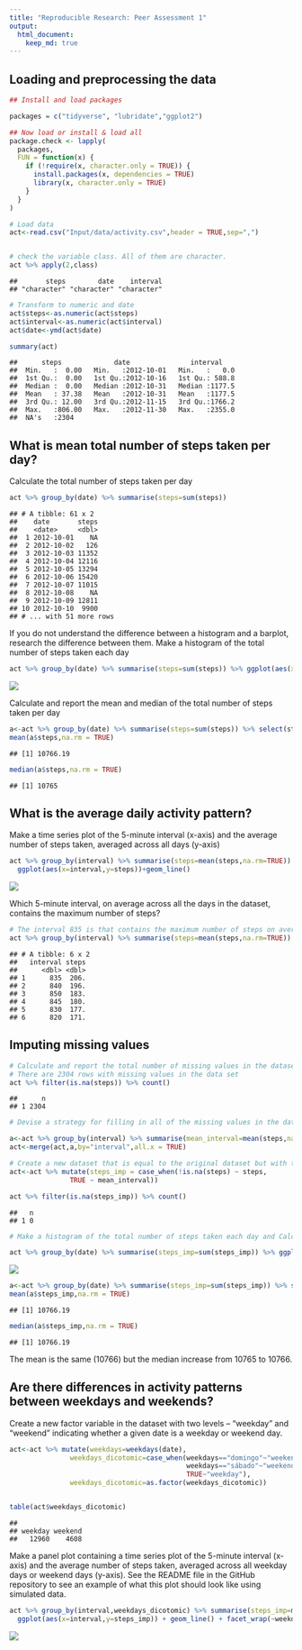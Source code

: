 ```yaml
---
title: "Reproducible Research: Peer Assessment 1"
output: 
  html_document:
    keep_md: true
---
```



## Loading and preprocessing the data


```r
## Install and load packages

packages = c("tidyverse", "lubridate","ggplot2")

## Now load or install & load all
package.check <- lapply(
  packages,
  FUN = function(x) {
    if (!require(x, character.only = TRUE)) {
      install.packages(x, dependencies = TRUE)
      library(x, character.only = TRUE)
    }
  }
)

# Load data
act<-read.csv("Input/data/activity.csv",header = TRUE,sep=",")


# check the variable class. All of them are character.
act %>% apply(2,class)
```

```
##       steps        date    interval 
## "character" "character" "character"
```

```r
# Transform to numeric and date
act$steps<-as.numeric(act$steps)
act$interval<-as.numeric(act$interval)
act$date<-ymd(act$date)

summary(act)
```

```
##      steps             date               interval     
##  Min.   :  0.00   Min.   :2012-10-01   Min.   :   0.0  
##  1st Qu.:  0.00   1st Qu.:2012-10-16   1st Qu.: 588.8  
##  Median :  0.00   Median :2012-10-31   Median :1177.5  
##  Mean   : 37.38   Mean   :2012-10-31   Mean   :1177.5  
##  3rd Qu.: 12.00   3rd Qu.:2012-11-15   3rd Qu.:1766.2  
##  Max.   :806.00   Max.   :2012-11-30   Max.   :2355.0  
##  NA's   :2304
```


## What is mean total number of steps taken per day?

Calculate the total number of steps taken per day


```r
act %>% group_by(date) %>% summarise(steps=sum(steps)) 
```

```
## # A tibble: 61 x 2
##    date       steps
##    <date>     <dbl>
##  1 2012-10-01    NA
##  2 2012-10-02   126
##  3 2012-10-03 11352
##  4 2012-10-04 12116
##  5 2012-10-05 13294
##  6 2012-10-06 15420
##  7 2012-10-07 11015
##  8 2012-10-08    NA
##  9 2012-10-09 12811
## 10 2012-10-10  9900
## # ... with 51 more rows
```

If you do not understand the difference between a histogram and a barplot, research the difference between them. Make a histogram of the total number of steps taken each day


```r
act %>% group_by(date) %>% summarise(steps=sum(steps)) %>% ggplot(aes(x=steps))+geom_histogram()
```

![](PA1_template_files/figure-html/unnamed-chunk-3-1.png)<!-- -->

Calculate and report the mean and median of the total number of steps taken per day


```r
a<-act %>% group_by(date) %>% summarise(steps=sum(steps)) %>% select(steps) %>% as.data.frame()
mean(a$steps,na.rm = TRUE)
```

```
## [1] 10766.19
```

```r
median(a$steps,na.rm = TRUE)
```

```
## [1] 10765
```


## What is the average daily activity pattern?

Make a time series plot of the 5-minute interval (x-axis) and the average number of steps taken, averaged across all days (y-axis)


```r
act %>% group_by(interval) %>% summarise(steps=mean(steps,na.rm=TRUE)) %>% 
  ggplot(aes(x=interval,y=steps))+geom_line()
```

![](PA1_template_files/figure-html/unnamed-chunk-5-1.png)<!-- -->

Which 5-minute interval, on average across all the days in the dataset, contains the maximum number of steps?


```r
# The interval 835 is that contains the maximum number of steps on average (206)
act %>% group_by(interval) %>% summarise(steps=mean(steps,na.rm=TRUE)) %>%  arrange(-steps) %>% head()
```

```
## # A tibble: 6 x 2
##   interval steps
##      <dbl> <dbl>
## 1      835  206.
## 2      840  196.
## 3      850  183.
## 4      845  180.
## 5      830  177.
## 6      820  171.
```


## Imputing missing values


```r
# Calculate and report the total number of missing values in the dataset
# There are 2304 rows with missing values in the data set
act %>% filter(is.na(steps)) %>% count()
```

```
##      n
## 1 2304
```

```r
# Devise a strategy for filling in all of the missing values in the dataset. The strategy does not need to be sophisticated. For example, you could use the mean/median for that day, or the mean for that 5-minute interval, etc.

a<-act %>% group_by(interval) %>% summarise(mean_interval=mean(steps,na.rm=TRUE))
act<-merge(act,a,by="interval",all.x = TRUE)

# Create a new dataset that is equal to the original dataset but with the missing data filled in.
act<-act %>% mutate(steps_imp = case_when(!is.na(steps) ~ steps,
               TRUE ~ mean_interval))

act %>% filter(is.na(steps_imp)) %>% count()
```

```
##   n
## 1 0
```

```r
# Make a histogram of the total number of steps taken each day and Calculate and report the mean and median total number of steps taken per day. Do these values differ from the estimates from the first part of the assignment? What is the impact of imputing missing data on the estimates of the total daily number of steps?

act %>% group_by(date) %>% summarise(steps_imp=sum(steps_imp)) %>% ggplot(aes(x=steps_imp))+geom_histogram()
```

![](PA1_template_files/figure-html/unnamed-chunk-7-1.png)<!-- -->

```r
a<-act %>% group_by(date) %>% summarise(steps_imp=sum(steps_imp)) %>% select(steps_imp) %>% as.data.frame()
mean(a$steps_imp,na.rm = TRUE)
```

```
## [1] 10766.19
```

```r
median(a$steps_imp,na.rm = TRUE)
```

```
## [1] 10766.19
```

The mean is the same (10766) but the median increase from 10765 to 10766.


## Are there differences in activity patterns between weekdays and weekends?

Create a new factor variable in the dataset with two levels – “weekday” and “weekend” indicating whether a given date is a weekday or weekend day.


```r
act<-act %>% mutate(weekdays=weekdays(date),
               weekdays_dicotomic=case_when(weekdays=="domingo"~"weekend",
                                            weekdays=="sábado"~"weekend",
                                            TRUE~"weekday"),
               weekdays_dicotomic=as.factor(weekdays_dicotomic))


table(act$weekdays_dicotomic)
```

```
## 
## weekday weekend 
##   12960    4608
```


Make a panel plot containing a time series plot of the 5-minute interval (x-axis) and the average number of steps taken, averaged across all weekday days or weekend days (y-axis). See the README file in the GitHub repository to see an example of what this plot should look like using simulated data.


```r
act %>% group_by(interval,weekdays_dicotomic) %>% summarise(steps_imp=mean(steps_imp)) %>% as.data.frame() %>% 
  ggplot(aes(x=interval,y=steps_imp)) + geom_line() + facet_wrap(~weekdays_dicotomic,ncol=1)
```

![](PA1_template_files/figure-html/unnamed-chunk-9-1.png)<!-- -->
















